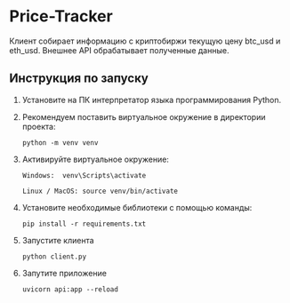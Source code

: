 # Price-Tracker
Клиент собирает информацию с криптобиржи текущую цену btc_usd и eth_usd. Внешнее API обрабатывает полученные данные.


## Инструкция по запуску

1. Установите на ПК интерпретатор языка программирования Python.
2. Рекомендуем поставить виртуальное окружение в директории проекта: 

    ```python -m venv venv```
3. Активируйте виртуальное окружение:
    
    ```Windows:  venv\Scripts\activate```

    ```Linux / MacOS: source venv/bin/activate```
4. Установите необходимые библиотеки с помощью команды:

    ```pip install -r requirements.txt```
5. Запустите клиента

    ```python client.py```
6. Запутите приложение

    ```uvicorn api:app --reload```
